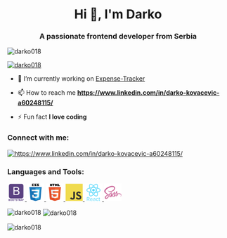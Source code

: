 <h1 align="center">Hi 👋, I'm Darko</h1>
<h3 align="center">A passionate frontend developer from Serbia</h3>

<p align="left"> <img src="https://komarev.com/ghpvc/?username=darko018&label=Profile%20views&color=0e75b6&style=flat" alt="darko018" /> </p>

<p align="left"> <a href="https://github.com/ryo-ma/github-profile-trophy"><img src="https://github-profile-trophy.vercel.app/?username=darko018" alt="darko018" /></a> </p>

- 🔭 I’m currently working on [Expense-Tracker](https://github.com/darko018/Expense-Tracker)

- 📫 How to reach me **https://www.linkedin.com/in/darko-kovacevic-a60248115/**

- ⚡ Fun fact **I love coding**

<h3 align="left">Connect with me:</h3>
<p align="left">
<a href="https://linkedin.com/in/https://www.linkedin.com/in/darko-kovacevic-a60248115/" target="blank"><img align="center" src="https://raw.githubusercontent.com/rahuldkjain/github-profile-readme-generator/master/src/images/icons/Social/linked-in-alt.svg" alt="https://www.linkedin.com/in/darko-kovacevic-a60248115/" height="30" width="40" /></a>
</p>

<h3 align="left">Languages and Tools:</h3>
<p align="left"> <a href="https://getbootstrap.com" target="_blank"> <img src="https://raw.githubusercontent.com/devicons/devicon/master/icons/bootstrap/bootstrap-plain-wordmark.svg" alt="bootstrap" width="40" height="40"/> </a> <a href="https://www.w3schools.com/css/" target="_blank"> <img src="https://raw.githubusercontent.com/devicons/devicon/master/icons/css3/css3-original-wordmark.svg" alt="css3" width="40" height="40"/> </a> <a href="https://www.w3.org/html/" target="_blank"> <img src="https://raw.githubusercontent.com/devicons/devicon/master/icons/html5/html5-original-wordmark.svg" alt="html5" width="40" height="40"/> </a> <a href="https://developer.mozilla.org/en-US/docs/Web/JavaScript" target="_blank"> <img src="https://raw.githubusercontent.com/devicons/devicon/master/icons/javascript/javascript-original.svg" alt="javascript" width="40" height="40"/> </a> <a href="https://reactjs.org/" target="_blank"> <img src="https://raw.githubusercontent.com/devicons/devicon/master/icons/react/react-original-wordmark.svg" alt="react" width="40" height="40"/> </a> <a href="https://sass-lang.com" target="_blank"> <img src="https://raw.githubusercontent.com/devicons/devicon/master/icons/sass/sass-original.svg" alt="sass" width="40" height="40"/> </a> </p>

<p><img align="left" src="https://github-readme-stats.vercel.app/api/top-langs?username=darko018&show_icons=true&locale=en&layout=compact" alt="darko018" /></p>

<p>&nbsp;<img align="center" src="https://github-readme-stats.vercel.app/api?username=darko018&show_icons=true&locale=en" alt="darko018" /></p>

<p><img align="center" src="https://github-readme-streak-stats.herokuapp.com/?user=darko018&" alt="darko018" /></p>

